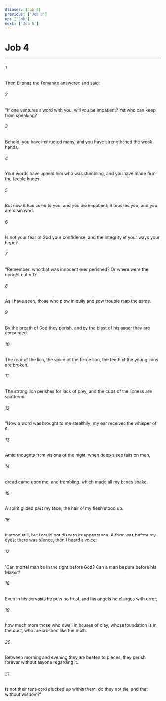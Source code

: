 ```yaml
---
Aliases: [Job 4]
previous: ['Job 3']
up: ['Job']
next: ['Job 5']
---
```

# Job 4

***

 

###### 1 
Then Eliphaz the Temanite answered and said:
 
 

###### 2 
"If one ventures a word with you, will you be impatient? 
 Yet who can keep from speaking? 
 
 

###### 3 
Behold, you have instructed many, 
 and you have strengthened the weak hands. 
 
 

###### 4 
Your words have upheld him who was stumbling, 
 and you have made firm the feeble knees. 
 
 

###### 5 
But now it has come to you, and you are impatient; 
 it touches you, and you are dismayed. 
 
 

###### 6 
Is not your fear of God your confidence, 
 and the integrity of your ways your hope?
 
 

###### 7 
"Remember: who that was innocent ever perished? 
 Or where were the upright cut off? 
 
 

###### 8 
As I have seen, those who plow iniquity 
 and sow trouble reap the same. 
 
 

###### 9 
By the breath of God they perish, 
 and by the blast of his anger they are consumed. 
 
 

###### 10 
The roar of the lion, the voice of the fierce lion, 
 the teeth of the young lions are broken. 
 
 

###### 11 
The strong lion perishes for lack of prey, 
 and the cubs of the lioness are scattered.
 
 

###### 12 
"Now a word was brought to me stealthily; 
 my ear received the whisper of it. 
 
 

###### 13 
Amid thoughts from visions of the night, 
 when deep sleep falls on men, 
 
 

###### 14 
dread came upon me, and trembling, 
 which made all my bones shake. 
 
 

###### 15 
A spirit glided past my face; 
 the hair of my flesh stood up. 
 
 

###### 16 
It stood still, 
 but I could not discern its appearance. 
 A form was before my eyes; 
 there was silence, then I heard a voice: 
 
 

###### 17 
'Can mortal man be in the right before God? 
 Can a man be pure before his Maker? 
 
 

###### 18 
Even in his servants he puts no trust, 
 and his angels he charges with error; 
 
 

###### 19 
how much more those who dwell in houses of clay, 
 whose foundation is in the dust, 
 who are crushed like the moth. 
 
 

###### 20 
Between morning and evening they are beaten to pieces; 
 they perish forever without anyone regarding it. 
 
 

###### 21 
Is not their tent-cord plucked up within them, 
 do they not die, and that without wisdom?'
 
